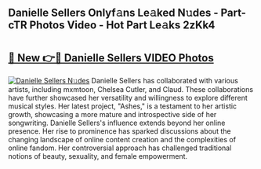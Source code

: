 ## Danielle Sellers Onlyf𝚊ns Le𝚊ked N𝚞des - Part-cTR Photos Video - Hot Part Le𝚊ks 2zKk4

# <h2><a href="http://ac11216.deff.icu/?id=Danielle+Sellers">🔗 New 👉🔴 Danielle Sellers VIDEO Photos</a></h2>

[![Danielle Sellers N𝚞des](https://i.imgur.com/rIISA9y.gif)](http://ac11216.deff.icu/?id=Danielle+Sellers)
Danielle Sellers has collaborated with various artists, including mxmtoon, Chelsea Cutler, and Claud. These collaborations have further showcased her versatility and willingness to explore different musical styles. Her latest project, "Ashes," is a testament to her artistic growth, showcasing a more mature and introspective side of her songwriting. Danielle Sellers's influence extends beyond her online presence. Her rise to prominence has sparked discussions about the changing landscape of online content creation and the complexities of online fandom. Her controversial approach has challenged traditional notions of beauty, sexuality, and female empowerment.
